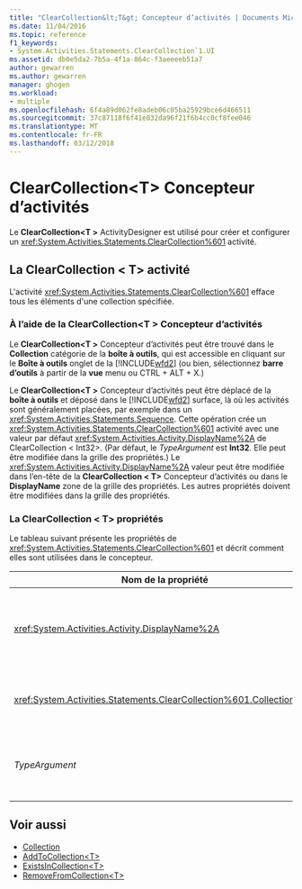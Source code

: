 ```yaml
---
title: "ClearCollection&lt;T&gt; Concepteur d’activités | Documents Microsoft"
ms.date: 11/04/2016
ms.topic: reference
f1_keywords:
- System.Activities.Statements.ClearCollection`1.UI
ms.assetid: db0e5da2-7b5a-4f1a-864c-f3aeeeeb51a7
author: gewarren
ms.author: gewarren
manager: ghogen
ms.workload:
- multiple
ms.openlocfilehash: 6f4a89d062fe8adeb06c05ba25929bce6d466511
ms.sourcegitcommit: 37c87118f6f41e832da96f21f6b4cc0cf8fee046
ms.translationtype: MT
ms.contentlocale: fr-FR
ms.lasthandoff: 03/12/2018
---
```

# <a name="clearcollectionlttgt-activity-designer"></a>ClearCollection&lt;T&gt; Concepteur d’activités
Le **ClearCollection\<T >** ActivityDesigner est utilisé pour créer et configurer un <xref:System.Activities.Statements.ClearCollection%601> activité.

## <a name="the-clearcollectiont-activity"></a>La ClearCollection < T\> activité
 L'activité <xref:System.Activities.Statements.ClearCollection%601> efface tous les éléments d'une collection spécifiée.

### <a name="using-the-clearcollectiont-activity-designer"></a>À l’aide de la ClearCollection\<T > Concepteur d’activités
 Le **ClearCollection\<T >** Concepteur d’activités peut être trouvé dans le **Collection** catégorie de la **boîte à outils**, qui est accessible en cliquant sur le  **Boîte à outils** onglet de la [!INCLUDE[wfd2](../workflow-designer/includes/wfd2_md.md)] (ou bien, sélectionnez **barre d’outils** à partir de la **vue** menu ou CTRL + ALT + X.)

 Le **ClearCollection\<T >** Concepteur d’activités peut être déplacé de la **boîte à outils** et déposé dans le [!INCLUDE[wfd2](../workflow-designer/includes/wfd2_md.md)] surface, là où les activités sont généralement placées, par exemple dans un <xref:System.Activities.Statements.Sequence>. Cette opération crée un <xref:System.Activities.Statements.ClearCollection%601> activité avec une valeur par défaut <xref:System.Activities.Activity.DisplayName%2A> de ClearCollection < Int32\>. (Par défaut, le *TypeArgument* est **Int32**. Elle peut être modifiée dans la grille des propriétés.) Le <xref:System.Activities.Activity.DisplayName%2A> valeur peut être modifiée dans l’en-tête de la **ClearCollection < T\>**  Concepteur d’activités ou dans le **DisplayName** zone de la grille des propriétés. Les autres propriétés doivent être modifiées dans la grille des propriétés.

### <a name="the-clearcollectiont-properties"></a>La ClearCollection < T\> propriétés
 Le tableau suivant présente les propriétés de <xref:System.Activities.Statements.ClearCollection%601> et décrit comment elles sont utilisées dans le concepteur.

|Nom de la propriété|Obligatoire|Utilisation|
|-------------------|--------------|-----------|
|<xref:System.Activities.Activity.DisplayName%2A>|False|Spécifie le nom convivial facultatif de l'activité <xref:System.Activities.Statements.ClearCollection%601>. La valeur par défaut est ClearCollection < Int32\>. Bien que la valeur de la propriété <xref:System.Activities.Activity.DisplayName%2A> ne soit pas strictement obligatoire, il est recommandé d'en utiliser une.|
|<xref:System.Activities.Statements.ClearCollection%601.Collection%2A>|True|Spécifie la collection dont les éléments doivent être effacés. Cette collection est de type **ICollection\<TypeArgument >.** Pour spécifier la collection, tapez une expression Visual Basic dans la grille des propriétés.|
|*TypeArgument*|True|Spécifie le type T des éléments contenus dans l'objet <xref:System.Collections.Generic.ICollection%601>. Par défaut, cela *TypeArgument* type est défini sur **Int32**. Pour modifier le type, modifiez la valeur de la *TypeArgument* dans la zone de liste déroulante dans la grille des propriétés.|

## <a name="see-also"></a>Voir aussi

- [Collection](../workflow-designer/collection-activity-designers.md)
- [AddToCollection\<T>](../workflow-designer/addtocollection-t-activity-designer.md)
- [ExistsInCollection\<T>](../workflow-designer/existsincollection-t-activity-designer.md)
- [RemoveFromCollection\<T>](../workflow-designer/removefromcollection-t-activity-designer.md)